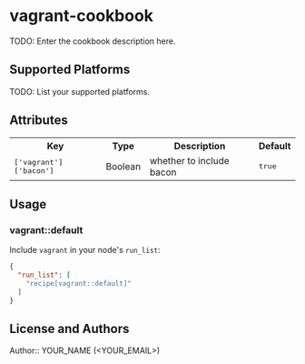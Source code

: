 # vagrant-cookbook

TODO: Enter the cookbook description here.

## Supported Platforms

TODO: List your supported platforms.

## Attributes

<table>
  <tr>
    <th>Key</th>
    <th>Type</th>
    <th>Description</th>
    <th>Default</th>
  </tr>
  <tr>
    <td><tt>['vagrant']['bacon']</tt></td>
    <td>Boolean</td>
    <td>whether to include bacon</td>
    <td><tt>true</tt></td>
  </tr>
</table>

## Usage

### vagrant::default

Include `vagrant` in your node's `run_list`:

```json
{
  "run_list": [
    "recipe[vagrant::default]"
  ]
}
```

## License and Authors

Author:: YOUR_NAME (<YOUR_EMAIL>)
